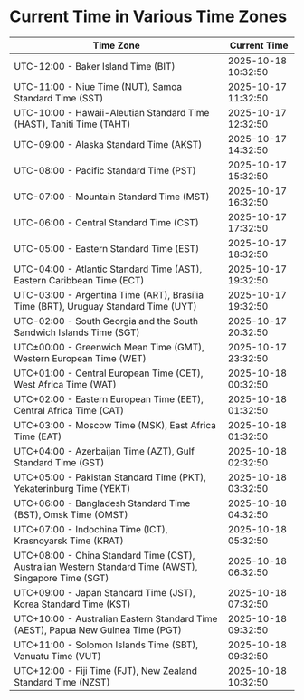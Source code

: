 # Current Time in Various Time Zones

| Time Zone | Current Time |
|-----------|--------------|
| UTC-12:00 - Baker Island Time (BIT) | 2025-10-18 10:32:50 |
| UTC-11:00 - Niue Time (NUT), Samoa Standard Time (SST) | 2025-10-17 11:32:50 |
| UTC-10:00 - Hawaii-Aleutian Standard Time (HAST), Tahiti Time (TAHT) | 2025-10-17 12:32:50 |
| UTC-09:00 - Alaska Standard Time (AKST) | 2025-10-17 14:32:50 |
| UTC-08:00 - Pacific Standard Time (PST) | 2025-10-17 15:32:50 |
| UTC-07:00 - Mountain Standard Time (MST) | 2025-10-17 16:32:50 |
| UTC-06:00 - Central Standard Time (CST) | 2025-10-17 17:32:50 |
| UTC-05:00 - Eastern Standard Time (EST) | 2025-10-17 18:32:50 |
| UTC-04:00 - Atlantic Standard Time (AST), Eastern Caribbean Time (ECT) | 2025-10-17 19:32:50 |
| UTC-03:00 - Argentina Time (ART), Brasília Time (BRT), Uruguay Standard Time (UYT) | 2025-10-17 19:32:50 |
| UTC-02:00 - South Georgia and the South Sandwich Islands Time (SGT) | 2025-10-17 20:32:50 |
| UTC±00:00 - Greenwich Mean Time (GMT), Western European Time (WET) | 2025-10-17 23:32:50 |
| UTC+01:00 - Central European Time (CET), West Africa Time (WAT) | 2025-10-18 00:32:50 |
| UTC+02:00 - Eastern European Time (EET), Central Africa Time (CAT) | 2025-10-18 01:32:50 |
| UTC+03:00 - Moscow Time (MSK), East Africa Time (EAT) | 2025-10-18 01:32:50 |
| UTC+04:00 - Azerbaijan Time (AZT), Gulf Standard Time (GST) | 2025-10-18 02:32:50 |
| UTC+05:00 - Pakistan Standard Time (PKT), Yekaterinburg Time (YEKT) | 2025-10-18 03:32:50 |
| UTC+06:00 - Bangladesh Standard Time (BST), Omsk Time (OMST) | 2025-10-18 04:32:50 |
| UTC+07:00 - Indochina Time (ICT), Krasnoyarsk Time (KRAT) | 2025-10-18 05:32:50 |
| UTC+08:00 - China Standard Time (CST), Australian Western Standard Time (AWST), Singapore Time (SGT) | 2025-10-18 06:32:50 |
| UTC+09:00 - Japan Standard Time (JST), Korea Standard Time (KST) | 2025-10-18 07:32:50 |
| UTC+10:00 - Australian Eastern Standard Time (AEST), Papua New Guinea Time (PGT) | 2025-10-18 09:32:50 |
| UTC+11:00 - Solomon Islands Time (SBT), Vanuatu Time (VUT) | 2025-10-18 09:32:50 |
| UTC+12:00 - Fiji Time (FJT), New Zealand Standard Time (NZST) | 2025-10-18 10:32:50 |

